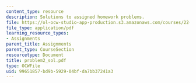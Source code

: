 ```yaml
---
content_type: resource
description: Solutions to assigned homework problems.
file: https://ol-ocw-studio-app-production.s3.amazonaws.com/courses/22-314j-structural-mechanics-in-nuclear-power-technology-fall-2006/99651857bd9b592904bfda7bb37241a3_problem2_sol.pdf
file_type: application/pdf
learning_resource_types:
- Assignments
parent_title: Assignments
parent_type: CourseSection
resourcetype: Document
title: problem2_sol.pdf
type: OCWFile
uid: 99651857-bd9b-5929-04bf-da7bb37241a3
---
```


